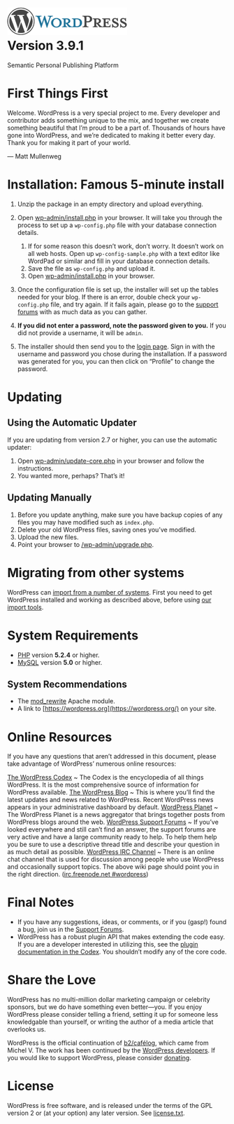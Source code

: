 [![WordPress](wp-admin/images/wordpress-logo.png)](https://wordpress.org/) \
 Version 3.9.1
============================================================================

Semantic Personal Publishing Platform

First Things First
==================

Welcome. WordPress is a very special project to me. Every developer and contributor adds something unique to the mix, and together we create something beautiful that I’m proud to be a part of. Thousands of hours have gone into WordPress, and we’re dedicated to making it better every day. Thank you for making it part of your world.

— Matt Mullenweg

Installation: Famous 5-minute install
=====================================

1.  Unzip the package in an empty directory and upload everything.
2.  Open [wp-admin/install.php](wp-admin/install.php) in your browser. It will take you through the process to set up a `wp-config.php` file with your database connection details.
    1.  If for some reason this doesn’t work, don’t worry. It doesn’t work on all web hosts. Open up `wp-config-sample.php` with a text editor like WordPad or similar and fill in your database connection details.
    2.  Save the file as `wp-config.php` and upload it.
    3.  Open [wp-admin/install.php](wp-admin/install.php) in your browser.

3.  Once the configuration file is set up, the installer will set up the tables needed for your blog. If there is an error, double check your `wp-config.php` file, and try again. If it fails again, please go to the [support forums](https://wordpress.org/support/ "WordPress support") with as much data as you can gather.
4.  **If you did not enter a password, note the password given to you.** If you did not provide a username, it will be `admin`.
5.  The installer should then send you to the [login page](wp-login.php). Sign in with the username and password you chose during the installation. If a password was generated for you, you can then click on “Profile” to change the password.

Updating
========

Using the Automatic Updater
---------------------------

If you are updating from version 2.7 or higher, you can use the automatic updater:

1.  Open [wp-admin/update-core.php](wp-admin/update-core.php) in your browser and follow the instructions.
2.  You wanted more, perhaps? That’s it!

Updating Manually
-----------------

1.  Before you update anything, make sure you have backup copies of any files you may have modified such as `index.php`.
2.  Delete your old WordPress files, saving ones you’ve modified.
3.  Upload the new files.
4.  Point your browser to [/wp-admin/upgrade.php](wp-admin/upgrade.php).

Migrating from other systems
============================

WordPress can [import from a number of systems](http://codex.wordpress.org/Importing_Content). First you need to get WordPress installed and working as described above, before using [our import tools](wp-admin/import.php "Import to WordPress").

System Requirements
===================

-   [PHP](http://php.net/) version **5.2.4** or higher.
-   [MySQL](http://www.mysql.com/) version **5.0** or higher.

System Recommendations
----------------------

-   The [mod\_rewrite](http://httpd.apache.org/docs/2.2/mod/mod_rewrite.html) Apache module.
-   A link to [https://wordpress.org](https://wordpress.org/) on your site.

Online Resources
================

If you have any questions that aren’t addressed in this document, please take advantage of WordPress’ numerous online resources:

[The WordPress Codex](http://codex.wordpress.org/)
  ~ The Codex is the encyclopedia of all things WordPress. It is the most comprehensive source of information for WordPress available.
[The WordPress Blog](https://wordpress.org/news/)
  ~ This is where you’ll find the latest updates and news related to WordPress. Recent WordPress news appears in your administrative dashboard by default.
[WordPress Planet](http://planet.wordpress.org/)
  ~ The WordPress Planet is a news aggregator that brings together posts from WordPress blogs around the web.
[WordPress Support Forums](https://wordpress.org/support/)
  ~ If you’ve looked everywhere and still can’t find an answer, the support forums are very active and have a large community ready to help. To help them help you be sure to use a descriptive thread title and describe your question in as much detail as possible.
[WordPress IRC Channel](http://codex.wordpress.org/IRC)
  ~ There is an online chat channel that is used for discussion among people who use WordPress and occasionally support topics. The above wiki page should point you in the right direction. ([irc.freenode.net \#wordpress](irc://irc.freenode.net/wordpress))

Final Notes
===========

-   If you have any suggestions, ideas, or comments, or if you (gasp!) found a bug, join us in the [Support Forums](https://wordpress.org/support/).
-   WordPress has a robust plugin API that makes extending the code easy. If you are a developer interested in utilizing this, see the [plugin documentation in the Codex](http://codex.wordpress.org/Plugin_API "WordPress plugin API"). You shouldn’t modify any of the core code.

Share the Love
==============

WordPress has no multi-million dollar marketing campaign or celebrity sponsors, but we do have something even better—you. If you enjoy WordPress please consider telling a friend, setting it up for someone less knowledgable than yourself, or writing the author of a media article that overlooks us.

WordPress is the official continuation of [b2/cafélog](http://cafelog.com/), which came from Michel V. The work has been continued by the [WordPress developers](https://wordpress.org/about/). If you would like to support WordPress, please consider [donating](https://wordpress.org/donate/ "Donate to WordPress").

License
=======

WordPress is free software, and is released under the terms of the GPL version 2 or (at your option) any later version. See [license.txt](license.txt).
